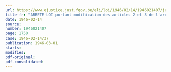 ```yaml
---
url: https://www.ejustice.just.fgov.be/eli/loi/1946/02/14/1946021407/justel
title-fr: "ARRETE-LOI portant modification des articles 2 et 3 de l'arrêté royal, nr. 117, du 27 février 1935, en ce qui concerne l'Office de la Navigation"
date: 1946-02-14
source:
number: 1946021407
page: 1750
case: 1946-02-14/37
publication: 1946-03-01
starts:
modifies:
pdf-original:
pdf-consolidated:
---
```


